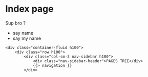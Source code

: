 # Index page

Sup bro ?

- say name
- say my name


```
<div class="container-fluid h100">
    <div class="row h100">
        <div class="col-sm-3 nav-sidebar h100">
            <div class="nav-sidebar-header">PAGES TREE</div>
            {{> navigation }}
        </div>
```

